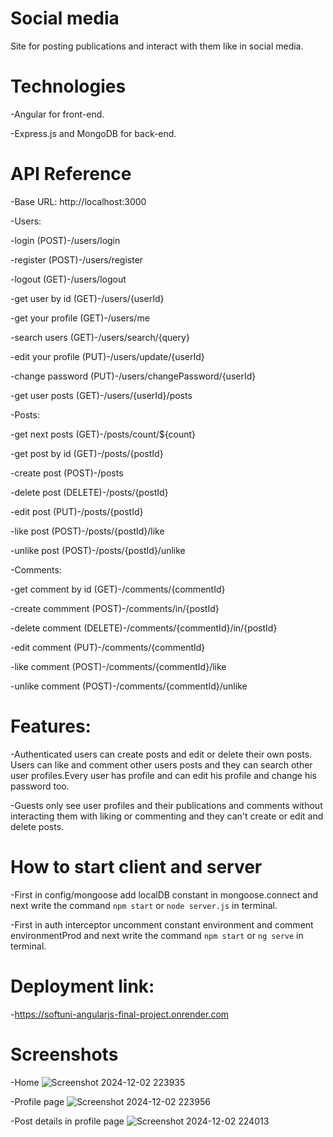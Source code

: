 # Social media
Site for posting publications and interact with them like in social media.
# Technologies
-Angular for front-end.

-Express.js and MongoDB for back-end.
# API Reference
-Base URL: http://localhost:3000

-Users:

-login (POST)-/users/login

-register (POST)-/users/register

-logout (GET)-/users/logout

-get user by id (GET)-/users/{userId}

-get your profile (GET)-/users/me

-search users (GET)-/users/search/{query}

-edit your profile (PUT)-/users/update/{userId}

-change password (PUT)-/users/changePassword/{userId}

-get user posts (GET)-/users/{userId}/posts

-Posts:

-get next posts (GET)-/posts/count/${count}

-get post by id (GET)-/posts/{postId}

-create post (POST)-/posts

-delete post (DELETE)-/posts/{postId}

-edit post (PUT)-/posts/{postId}

-like post (POST)-/posts/{postId}/like

-unlike post (POST)-/posts/{postId}/unlike

-Comments:

-get comment by id (GET)-/comments/{commentId}

-create commment (POST)-/comments/in/{postId}

-delete comment (DELETE)-/comments/{commentId}/in/{postId}

-edit comment (PUT)-/comments/{commentId}

-like comment (POST)-/comments/{commentId}/like

-unlike comment (POST)-/comments/{commentId}/unlike

# Features:
-Authenticated users can create posts and edit or delete their own posts. Users can like and comment other users posts and they can search other user profiles.Every user has profile and can edit his profile and change his password too.

-Guests only see user profiles and their publications and comments without interacting them with liking or commenting and they can't create or edit and delete posts.

# How to start client and server
-First in config/mongoose add localDB constant in mongoose.connect and next write the command `npm start` or `node server.js` in terminal.

-First in auth interceptor uncomment constant environment and comment environmentProd and next write the command `npm start` or `ng serve` in terminal.

# Deployment link:
-https://softuni-angularjs-final-project.onrender.com

# Screenshots
-Home
![Screenshot 2024-12-02 223935](https://github.com/user-attachments/assets/210bb52e-4318-4e38-8db3-1709201c47ea)

-Profile page
![Screenshot 2024-12-02 223956](https://github.com/user-attachments/assets/c3d52d37-c5e9-4238-8f16-64b52cd96b2a)

-Post details in profile page
![Screenshot 2024-12-02 224013](https://github.com/user-attachments/assets/46eb5c46-23de-4c67-94c7-12cfacc3b51f)


